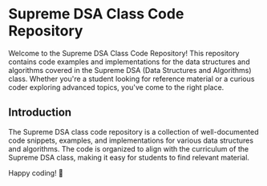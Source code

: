 # Supreme DSA Class Code Repository

Welcome to the Supreme DSA Class Code Repository! This repository contains code examples and implementations for the data structures and algorithms covered in the Supreme DSA (Data Structures and Algorithms) class. Whether you're a student looking for reference material or a curious coder exploring advanced topics, you've come to the right place.

## Introduction

The Supreme DSA class code repository is a collection of well-documented code snippets, examples, and implementations for various data structures and algorithms. The code is organized to align with the curriculum of the Supreme DSA class, making it easy for students to find relevant material.


Happy coding! 🚀
